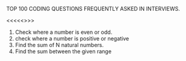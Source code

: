 TOP 100 CODING QUESTIONS FREQUENTLY ASKED IN INTERVIEWS.

<<<<<<QUESTIONS DESCRIPTIONS>>>>

1. Check where a number is even or odd.
2. check where a number is positive or negative
3. Find the sum of N natural numbers.
4. Find the sum between the given range 
